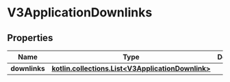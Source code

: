 
# V3ApplicationDownlinks

## Properties
Name | Type | Description | Notes
------------ | ------------- | ------------- | -------------
**downlinks** | [**kotlin.collections.List&lt;V3ApplicationDownlink&gt;**](V3ApplicationDownlink.md) |  |  [optional]




